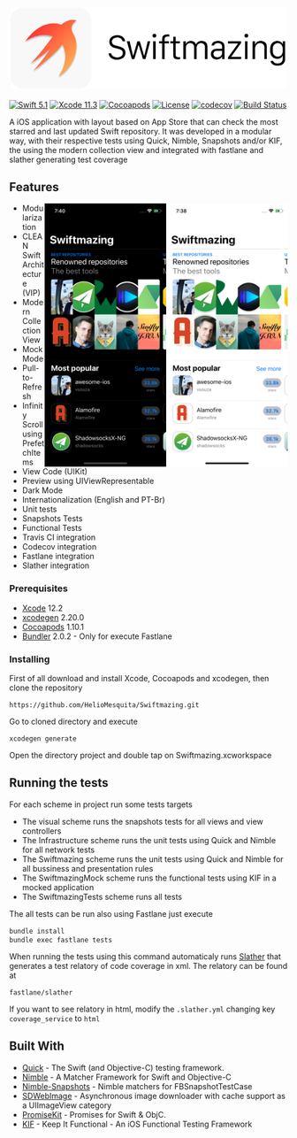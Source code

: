 <h3 align="center">
  <a href="https://github.com/HelioMesquita/Swiftmazing/blob/master/.assets/swiftmazing.png">
  <img src="https://github.com/HelioMesquita/Swiftmazing/blob/master/.assets/swiftmazing.png?raw=true" alt="Swiftmazing Logo" width="500">
  </a>
</h3>

[![Swift 5.1](https://img.shields.io/badge/Swift-5.1-blue.svg?style=flat)](https://swift.org)
[![Xcode 11.3](https://img.shields.io/badge/Xcode-11.3-blue.svg?style=flat)](https://developer.apple.com/xcode/)
[![Cocoapods](https://img.shields.io/badge/cocoapods-compatible-brightgreen.svg?style=flat)](https://cocoapods.org)
[![License](https://img.shields.io/badge/license-MIT-brightgreen.svg?style=flat)](https://github.com/HelioMesquita/Swiftmazing/blob/master/LICENSE)
[![codecov](https://codecov.io/gh/HelioMesquita/Swiftmazing/branch/master/graph/badge.svg)](https://codecov.io/gh/HelioMesquita/Swiftmazing)
[![Build Status](https://travis-ci.org/HelioMesquita/Swiftmazing.svg?branch=master)](https://travis-ci.org/HelioMesquita/Swiftmazing)

A iOS application with layout based on App Store that can check the most starred and last updated Swift repository. It was developed in a modular way, with their respective tests using Quick, Nimble, Snapshots and/or KIF, the using the modern collection view and integrated with fastlane and slather generating test coverage


## Features

<img src="https://github.com/HelioMesquita/Swiftmazing/blob/master/.assets/appscreenlight.png" align="right"
     title="App preview light mode" width="220  " height="476">

<img src="https://github.com/HelioMesquita/Swiftmazing/blob/master/.assets/appscreendark.png" align="right"
     title="App preview dark mode" width="220 " height="476">

* Modularization
* CLEAN Swift Architecture (VIP)
* Modern Collection View
* Mock Mode
* Pull-to-Refresh
* Infinity Scroll using PrefetchItems
* View Code (UIKit)
* Preview using UIViewRepresentable
* Dark Mode
* Internationalization (English and PT-Br)
* Unit tests
* Snapshots Tests
* Functional Tests
* Travis CI integration
* Codecov integration
* Fastlane integration
* Slather integration

### Prerequisites

* [Xcode](https://developer.apple.com/xcode/) 12.2
* [xcodegen](https://github.com/yonaskolb/XcodeGen) 2.20.0
* [Cocoapods](https://cocoapods.org) 1.10.1
* [Bundler](https://bundler.io) 2.0.2 - Only for execute Fastlane

### Installing

First of all download and install Xcode, Cocoapods and xcodegen, then clone the repository

```
https://github.com/HelioMesquita/Swiftmazing.git
```

Go to cloned directory and execute

```
xcodegen generate
```

Open the directory project and double tap on Swiftmazing.xcworkspace

## Running the tests

For each scheme in project run some tests targets
* The visual scheme runs the snapshots tests for all views and view controllers
* The Infrastructure scheme runs the unit tests using Quick and Nimble for all network tests
* The Swiftmazing scheme runs the unit tests using Quick and Nimble for all bussiness and presentation rules
* The SwiftmazingMock scheme runs the functional tests using KIF in a mocked application
* The SwiftmazingTests scheme runs all tests 

The all tests can be run also using Fastlane just execute

```
bundle install
bundle exec fastlane tests
```

When running the tests using this command automaticaly runs [Slather](https://github.com/SlatherOrg/slather) that generates a test relatory of code coverage in xml. The relatory can be found at 

```
fastlane/slather
```

If you want to see relatory in html, modify the ```.slather.yml``` changing key ```coverage_service``` to ```html```


## Built With

* [Quick](https://github.com/Quick/Quick) - The Swift (and Objective-C) testing framework.
* [Nimble](https://github.com/Quick/Nimble) - A Matcher Framework for Swift and Objective-C
* [Nimble-Snapshots](Nimble-Snapshots) - Nimble matchers for FBSnapshotTestCase
* [SDWebImage](https://github.com/SDWebImage/SDWebImage) - Asynchronous image downloader with cache support as a UIImageView category
* [PromiseKit](https://github.com/mxcl/PromiseKit) - Promises for Swift & ObjC.
* [KIF](https://github.com/kif-framework/KIF) - Keep It Functional - An iOS Functional Testing Framework
